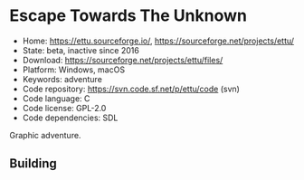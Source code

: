 # Escape Towards The Unknown

- Home: https://ettu.sourceforge.io/, https://sourceforge.net/projects/ettu/
- State: beta, inactive since 2016
- Download: https://sourceforge.net/projects/ettu/files/
- Platform: Windows, macOS
- Keywords: adventure
- Code repository: https://svn.code.sf.net/p/ettu/code (svn)
- Code language: C
- Code license: GPL-2.0
- Code dependencies: SDL

Graphic adventure.

## Building
